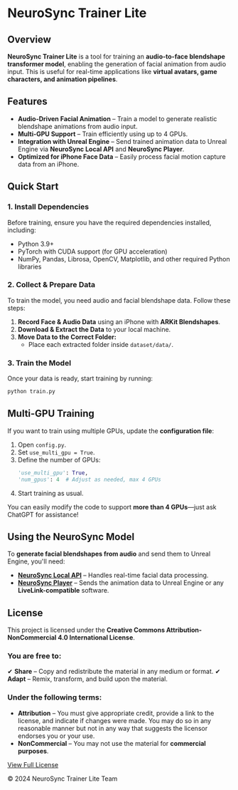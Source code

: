 # NeuroSync Trainer Lite

## Overview

**NeuroSync Trainer Lite** is a tool for training an **audio-to-face blendshape transformer model**, enabling the generation of facial animation from audio input. This is useful for real-time applications like **virtual avatars, game characters, and animation pipelines**.

## Features
- **Audio-Driven Facial Animation** – Train a model to generate realistic blendshape animations from audio input.
- **Multi-GPU Support** – Train efficiently using up to 4 GPUs.
- **Integration with Unreal Engine** – Send trained animation data to Unreal Engine via **NeuroSync Local API** and **NeuroSync Player**.
- **Optimized for iPhone Face Data** – Easily process facial motion capture data from an iPhone.

## Quick Start
### 1. Install Dependencies
Before training, ensure you have the required dependencies installed, including:
- Python 3.9+
- PyTorch with CUDA support (for GPU acceleration)
- NumPy, Pandas, Librosa, OpenCV, Matplotlib, and other required Python libraries

### 2. Collect & Prepare Data
To train the model, you need audio and facial blendshape data. Follow these steps:
1. **Record Face & Audio Data** using an iPhone with **ARKit Blendshapes**.
2. **Download & Extract the Data** to your local machine.
3. **Move Data to the Correct Folder:**
   - Place each extracted folder inside `dataset/data/`.

### 3. Train the Model
Once your data is ready, start training by running:
```bash
python train.py
```

## Multi-GPU Training
If you want to train using multiple GPUs, update the **configuration file**:
1. Open `config.py`.
2. Set `use_multi_gpu = True`.
3. Define the number of GPUs:
   ```python
   'use_multi_gpu': True,
   'num_gpus': 4  # Adjust as needed, max 4 GPUs
   ```
4. Start training as usual.

You can easily modify the code to support **more than 4 GPUs**—just ask ChatGPT for assistance!

## Using the NeuroSync Model
To **generate facial blendshapes from audio** and send them to Unreal Engine, you'll need:
- [**NeuroSync Local API**](https://github.com/AnimaVR/NeuroSync_Local_API) – Handles real-time facial data processing.
- [**NeuroSync Player**](https://github.com/AnimaVR/NeuroSync_Player) – Sends the animation data to Unreal Engine or any **LiveLink-compatible** software.

## License
This project is licensed under the **Creative Commons Attribution-NonCommercial 4.0 International License**.

### **You are free to:**
✔ **Share** – Copy and redistribute the material in any medium or format.
✔ **Adapt** – Remix, transform, and build upon the material.

### **Under the following terms:**
- **Attribution** – You must give appropriate credit, provide a link to the license, and indicate if changes were made. You may do so in any reasonable manner but not in any way that suggests the licensor endorses you or your use.
- **NonCommercial** – You may not use the material for **commercial purposes**.

[View Full License](http://creativecommons.org/licenses/by-nc/4.0/)

&copy; 2024 NeuroSync Trainer Lite Team

